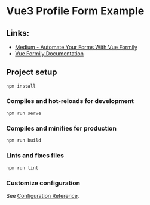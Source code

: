 # Vue3 Profile Form Example

## Links:
- [Medium - Automate Your Forms With Vue Formily](https://medium.com/@hanaprintle/automate-your-forms-with-vue-formily-db69435f381c)
- [Vue Formily Documentation](https://vue-formily.netlify.app/)

## Project setup
```
npm install
```

### Compiles and hot-reloads for development
```
npm run serve
```

### Compiles and minifies for production
```
npm run build
```

### Lints and fixes files
```
npm run lint
```

### Customize configuration
See [Configuration Reference](https://cli.vuejs.org/config/).
